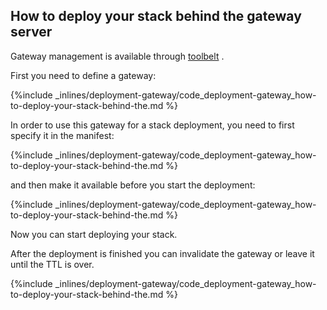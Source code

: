 <!-- post: -->


## How to deploy your stack behind the gateway server

Gateway management is available through [toolbelt](/toolbelt/toolbelt-gateway-management) .

First you need to define a gateway:



{%include _inlines/deployment-gateway/code_deployment-gateway_how-to-deploy-your-stack-behind-the.md %}



In order to use this gateway for a stack deployment, you need to first specify it in the manifest:



{%include _inlines/deployment-gateway/code_deployment-gateway_how-to-deploy-your-stack-behind-the.md %}



and then make it available before you start the deployment:



{%include _inlines/deployment-gateway/code_deployment-gateway_how-to-deploy-your-stack-behind-the.md %}



Now you can start deploying your stack.

After the deployment is finished you can invalidate the gateway or leave it until the TTL is over.



{%include _inlines/deployment-gateway/code_deployment-gateway_how-to-deploy-your-stack-behind-the.md %}



